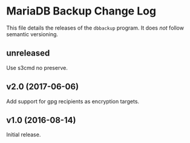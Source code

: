 # MariaDB Backup Change Log

This file details the releases of the `dbbackup` program. It does _not_
follow semantic versioning.

## unreleased

Use s3cmd no preserve.

## v2.0 (2017-06-06)

Add support for gpg recipients as encryption targets.

## v1.0 (2016-08-14)

Initial release.
